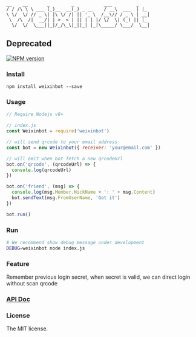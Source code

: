 ```
__    __       _        _           ___         _
/ / /\ \ \ ___ (_)__  __(_) _ __    / __\  ___  | |_
\ \/  \/ // _ \| |\ \/ /| || '_ \  /__\// / _ \ | __|
 \  /\  /|  __/| | >  < | || | | |/ \/  \| (_) || |_
  \/  \/  \___||_|/_/\_\|_||_| |_|\_____/ \___/  \__|
```

## Deprecated

[![NPM version](https://badge.fury.io/js/weixinbot.png)](http://badge.fury.io/js/weixinbot)

### Install
```
npm install weixinbot --save
```

### Usage
```js
// Require Nodejs v8+

// index.js
const Weixinbot = require('weixinbot')

// will send qrcode to your email address
const bot = new Weixinbot({ receiver: 'your@email.com' })

// will emit when bot fetch a new qrcodeUrl
bot.on('qrcode', (qrcodeUrl) => {
  console.log(qrcodeUrl)
})

bot.on('friend', (msg) => {
  console.log(msg.Member.NickName + ': ' + msg.Content)
  bot.sendText(msg.FromUserName, 'Got it')
})

bot.run()

```

### Run
```bash
# We recommend show debug message under development
DEBUG=weixinbot node index.js
```

### Feature
Remember previous login secret, when secret is valid, we can direct login without scan qrcode

### [API Doc](https://github.com/feit/weixinbot/tree/master/docs/API.md)

### License
The MIT license.
